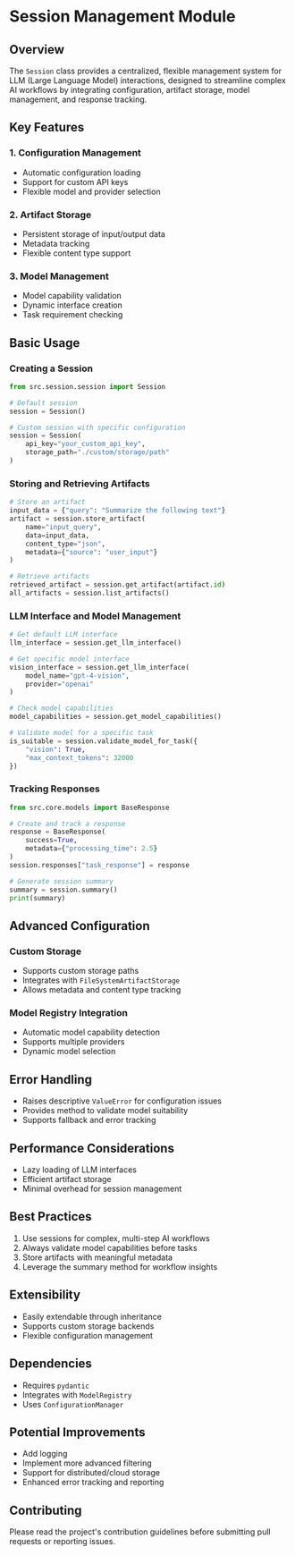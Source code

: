 # Session Management Module

## Overview

The `Session` class provides a centralized, flexible management system for LLM (Large Language Model) interactions, designed to streamline complex AI workflows by integrating configuration, artifact storage, model management, and response tracking.

## Key Features

### 1. Configuration Management
- Automatic configuration loading
- Support for custom API keys
- Flexible model and provider selection

### 2. Artifact Storage
- Persistent storage of input/output data
- Metadata tracking
- Flexible content type support

### 3. Model Management
- Model capability validation
- Dynamic interface creation
- Task requirement checking

## Basic Usage

### Creating a Session
```python
from src.session.session import Session

# Default session
session = Session()

# Custom session with specific configuration
session = Session(
    api_key="your_custom_api_key",
    storage_path="./custom/storage/path"
)
```

### Storing and Retrieving Artifacts
```python
# Store an artifact
input_data = {"query": "Summarize the following text"}
artifact = session.store_artifact(
    name="input_query",
    data=input_data,
    content_type="json",
    metadata={"source": "user_input"}
)

# Retrieve artifacts
retrieved_artifact = session.get_artifact(artifact.id)
all_artifacts = session.list_artifacts()
```

### LLM Interface and Model Management
```python
# Get default LLM interface
llm_interface = session.get_llm_interface()

# Get specific model interface
vision_interface = session.get_llm_interface(
    model_name="gpt-4-vision",
    provider="openai"
)

# Check model capabilities
model_capabilities = session.get_model_capabilities()

# Validate model for a specific task
is_suitable = session.validate_model_for_task({
    "vision": True,
    "max_context_tokens": 32000
})
```

### Tracking Responses
```python
from src.core.models import BaseResponse

# Create and track a response
response = BaseResponse(
    success=True,
    metadata={"processing_time": 2.5}
)
session.responses["task_response"] = response

# Generate session summary
summary = session.summary()
print(summary)
```

## Advanced Configuration

### Custom Storage
- Supports custom storage paths
- Integrates with `FileSystemArtifactStorage`
- Allows metadata and content type tracking

### Model Registry Integration
- Automatic model capability detection
- Supports multiple providers
- Dynamic model selection

## Error Handling
- Raises descriptive `ValueError` for configuration issues
- Provides method to validate model suitability
- Supports fallback and error tracking

## Performance Considerations
- Lazy loading of LLM interfaces
- Efficient artifact storage
- Minimal overhead for session management

## Best Practices
1. Use sessions for complex, multi-step AI workflows
2. Always validate model capabilities before tasks
3. Store artifacts with meaningful metadata
4. Leverage the summary method for workflow insights

## Extensibility
- Easily extendable through inheritance
- Supports custom storage backends
- Flexible configuration management

## Dependencies
- Requires `pydantic`
- Integrates with `ModelRegistry`
- Uses `ConfigurationManager`

## Potential Improvements
- Add logging
- Implement more advanced filtering
- Support for distributed/cloud storage
- Enhanced error tracking and reporting

## Contributing
Please read the project's contribution guidelines before submitting pull requests or reporting issues.
